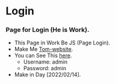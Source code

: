 # Login
### Page for Login (He is Work).
  - This Page in Work Be JS (Page Login).
  - Make Me [Tom-website](https://github.com/Tom-website/).
  - You can See This [here](https://tom-website.github.io/index.html/).
    - Username: admin
    - Password: admin
  - Make in Day [2022/02/14].

  
